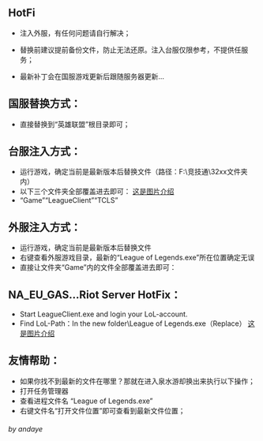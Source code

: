 ## HotFi
 - 注入外服，有任何问题请自行解决；
 - 替换前建议提前备份文件，防止无法还原。注入台服仅限参考，不提供任服务；

 - 最新补丁会在国服游戏更新后跟随服务器更新...



## 国服替换方式：

 - 直接替换到“英雄联盟”根目录即可；



## 台服注入方式：

 - 运行游戏，确定当前是最新版本后替换文件（路径：F:\竞技通\32xx文件夹内）
 - 以下三个文件夹全部覆盖进去即可：
  [这是图片介绍](https://github.com/Entropy-AIO/Dependencies/blob/master/HotFi/TW.png)
 - “Game”“LeagueClient”“TCLS”



## 外服注入方式：

 - 运行游戏，确定当前是最新版本后替换文件
 - 右键查看外服游戏目录，最新的“League of Legends.exe”所在位置确定无误
 - 直接让文件夹“Game”内的文件全部覆盖进去即可：
 
 
 
## NA_EU_GAS...Riot Server HotFix：

 - Start LeagueClient.exe and login your LoL-account.
 - Find LoL-Path：In the new folder\League of Legends.exe（Replace）
   [这是图片介绍](https://github.com/Entropy-AIO/Dependencies/blob/master/HotFi/NA.png)



## 友情帮助：

 - 如果你找不到最新的文件在哪里？那就在进入泉水游却换出来执行以下操作；
 - 打开任务管理器
 - 查看进程文件名 “League of Legends.exe”
 - 右键文件名“打开文件位置”即可查看到最新文件位置；
 

###### by andaye